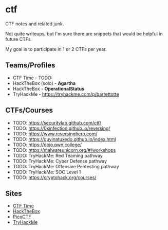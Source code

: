 # ctf

CTF notes and related junk.

Not quite writeups, but I'm sure there are snippets that would be helpful in future CTFs.

My goal is to participate in 1 or 2 CTFs per year.

## Teams/Profiles

- CTF Time - TODO:
- HackTheBox (solo) - **Agartha**
- HackTheBox - **OperationalStatus**
- TryHackMe - https://tryhackme.com/p/barrettotte

## CTFs/Courses

- TODO: https://securitylab.github.com/ctf/
- TODO: https://0xinfection.github.io/reversing/
- TODO: https://www.reversinghero.com/
- TODO: https://guyinatuxedo.github.io/index.html
- TODO: https://dojo.pwn.college/
- TODO: https://malwareunicorn.org/#/workshops
- TODO: TryHackMe: Red Teaming pathway
- TODO: TryHackMe: Cyber Defense pathway
- TODO: TryHackMe: Offensive Pentesting pathway
- TODO: TryHackMe: SOC Level 1
- TODO: https://cryptohack.org/courses/

## Sites

- [CTF Time](https://ctftime.org/)
- [HackTheBox](https://app.hackthebox.com/home)
- [PicoCTF](https://picoctf.org/)
- [TryHackMe](https://tryhackme.com/)
